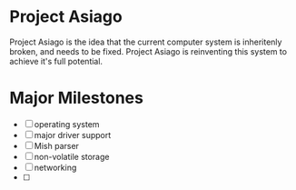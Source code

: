 # Project Asiago
Project Asiago is the idea that the current computer system is inheritenly broken, and needs to be fixed. Project Asiago is reinventing this system to achieve it's full potential.

# Major Milestones
 - [ ] operating system
  - [ ] major driver support
 - [ ] Mish parser
 - [ ] non-volatile storage
 - [ ] networking
 - [ ]
